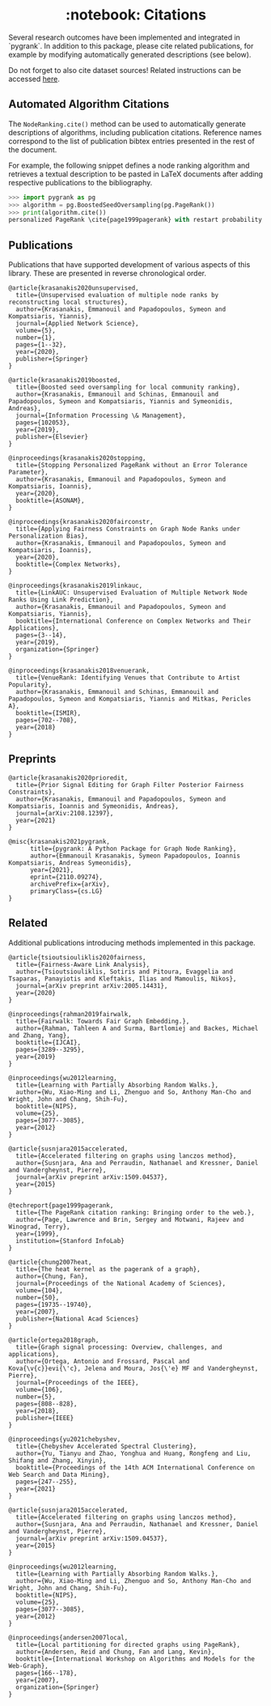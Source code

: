 <center><h1>:notebook: Citations</h1></center>
Several research outcomes have been implemented and integrated in `pygrank`.
In addition to this package, please cite related publications, for example
by modifying automatically generated descriptions (see below). 

Do not forget to also cite dataset sources! Related instructions
can be accessed [here](datasets.md).

## Automated Algorithm Citations

The `NodeRanking.cite()` method can be used to 
automatically generate descriptions of algorithms, including
publication citations. Reference names correspond to the list of
publication bibtex entries presented in the rest of the document.

For example, the following snippet defines a node ranking algorithm
and retrieves a textual description to be pasted in LaTeX documents
after adding respective publications to the bibliography.

```python
>>> import pygrank as pg
>>> algorithm = pg.BoostedSeedOversampling(pg.PageRank())
>>> print(algorithm.cite())
personalized PageRank \cite{page1999pagerank} with restart probability 0.15 and iterative partial boosted seed oversampling of previous node scores \cite{krasanakis2019boosted} postprocessor
```

## Publications
Publications that have supported development of various aspects of
this library. These are presented in reverse chronological order.
```
@article{krasanakis2020unsupervised,
  title={Unsupervised evaluation of multiple node ranks by reconstructing local structures},
  author={Krasanakis, Emmanouil and Papadopoulos, Symeon and Kompatsiaris, Yiannis},
  journal={Applied Network Science},
  volume={5},
  number={1},
  pages={1--32},
  year={2020},
  publisher={Springer}
}
```
```
@article{krasanakis2019boosted,
  title={Boosted seed oversampling for local community ranking},
  author={Krasanakis, Emmanouil and Schinas, Emmanouil and Papadopoulos, Symeon and Kompatsiaris, Yiannis and Symeonidis, Andreas},
  journal={Information Processing \& Management},
  pages={102053},
  year={2019},
  publisher={Elsevier}
}
```
```
@inproceedings{krasanakis2020stopping,
  title={Stopping Personalized PageRank without an Error Tolerance Parameter},
  author={Krasanakis, Emmanouil and Papadopoulos, Symeon and Kompatsiaris, Ioannis},
  year={2020},
  booktitle={ASONAM},
}
```
```
@inproceedings{krasanakis2020fairconstr,
  title={Applying Fairness Constraints on Graph Node Ranks under Personalization Bias},
  author={Krasanakis, Emmanouil and Papadopoulos, Symeon and Kompatsiaris, Ioannis},
  year={2020},
  booktitle={Complex Networks},
}
```
```
@inproceedings{krasanakis2019linkauc,
  title={LinkAUC: Unsupervised Evaluation of Multiple Network Node Ranks Using Link Prediction},
  author={Krasanakis, Emmanouil and Papadopoulos, Symeon and Kompatsiaris, Yiannis},
  booktitle={International Conference on Complex Networks and Their Applications},
  pages={3--14},
  year={2019},
  organization={Springer}
}
```
```
@inproceedings{krasanakis2018venuerank,
  title={VenueRank: Identifying Venues that Contribute to Artist Popularity},
  author={Krasanakis, Emmanouil and Schinas, Emmanouil and Papadopoulos, Symeon and Kompatsiaris, Yiannis and Mitkas, Pericles A},
  booktitle={ISMIR},
  pages={702--708},
  year={2018}
}
```

## Preprints
```
@article{krasanakis2020prioredit,
  title={Prior Signal Editing for Graph Filter Posterior Fairness Constraints},
  author={Krasanakis, Emmanouil and Papadopoulos, Symeon and Kompatsiaris, Ioannis and Symeonidis, Andreas},
  journal={arXiv:2108.12397},	
  year={2021}
}
```

```
@misc{krasanakis2021pygrank,
      title={pygrank: A Python Package for Graph Node Ranking}, 
      author={Emmanouil Krasanakis, Symeon Papadopoulos, Ioannis Kompatsiaris, Andreas Symeonidis},
      year={2021},
      eprint={2110.09274},
      archivePrefix={arXiv},
      primaryClass={cs.LG}
}
```

## Related
Additional publications introducing methods implemented in this package.

```
@article{tsioutsiouliklis2020fairness,
  title={Fairness-Aware Link Analysis},
  author={Tsioutsiouliklis, Sotiris and Pitoura, Evaggelia and Tsaparas, Panayiotis and Kleftakis, Ilias and Mamoulis, Nikos},
  journal={arXiv preprint arXiv:2005.14431},
  year={2020}
}
```
```
@inproceedings{rahman2019fairwalk,
  title={Fairwalk: Towards Fair Graph Embedding.},
  author={Rahman, Tahleen A and Surma, Bartlomiej and Backes, Michael and Zhang, Yang},
  booktitle={IJCAI},
  pages={3289--3295},
  year={2019}
}
```
```
@inproceedings{wu2012learning,
  title={Learning with Partially Absorbing Random Walks.},
  author={Wu, Xiao-Ming and Li, Zhenguo and So, Anthony Man-Cho and Wright, John and Chang, Shih-Fu},
  booktitle={NIPS},
  volume={25},
  pages={3077--3085},
  year={2012}
}
```
```
@article{susnjara2015accelerated,
  title={Accelerated filtering on graphs using lanczos method},
  author={Susnjara, Ana and Perraudin, Nathanael and Kressner, Daniel and Vandergheynst, Pierre},
  journal={arXiv preprint arXiv:1509.04537},
  year={2015}
}
```
```
@techreport{page1999pagerank,
  title={The PageRank citation ranking: Bringing order to the web.},
  author={Page, Lawrence and Brin, Sergey and Motwani, Rajeev and Winograd, Terry},
  year={1999},
  institution={Stanford InfoLab}
}
```
```
@article{chung2007heat,
  title={The heat kernel as the pagerank of a graph},
  author={Chung, Fan},
  journal={Proceedings of the National Academy of Sciences},
  volume={104},
  number={50},
  pages={19735--19740},
  year={2007},
  publisher={National Acad Sciences}
}
```
```
@article{ortega2018graph,
  title={Graph signal processing: Overview, challenges, and applications},
  author={Ortega, Antonio and Frossard, Pascal and Kova{\v{c}}evi{\'c}, Jelena and Moura, Jos{\'e} MF and Vandergheynst, Pierre},
  journal={Proceedings of the IEEE},
  volume={106},
  number={5},
  pages={808--828},
  year={2018},
  publisher={IEEE}
}
```

```
@inproceedings{yu2021chebyshev,
  title={Chebyshev Accelerated Spectral Clustering},
  author={Yu, Tianyu and Zhao, Yonghua and Huang, Rongfeng and Liu, Shifang and Zhang, Xinyin},
  booktitle={Proceedings of the 14th ACM International Conference on Web Search and Data Mining},
  pages={247--255},
  year={2021}
}
```

```
@article{susnjara2015accelerated,
  title={Accelerated filtering on graphs using lanczos method},
  author={Susnjara, Ana and Perraudin, Nathanael and Kressner, Daniel and Vandergheynst, Pierre},
  journal={arXiv preprint arXiv:1509.04537},
  year={2015}
}
```

```
@inproceedings{wu2012learning,
  title={Learning with Partially Absorbing Random Walks.},
  author={Wu, Xiao-Ming and Li, Zhenguo and So, Anthony Man-Cho and Wright, John and Chang, Shih-Fu},
  booktitle={NIPS},
  volume={25},
  pages={3077--3085},
  year={2012}
}
```

```
@inproceedings{andersen2007local,
  title={Local partitioning for directed graphs using PageRank},
  author={Andersen, Reid and Chung, Fan and Lang, Kevin},
  booktitle={International Workshop on Algorithms and Models for the Web-Graph},
  pages={166--178},
  year={2007},
  organization={Springer}
}
```